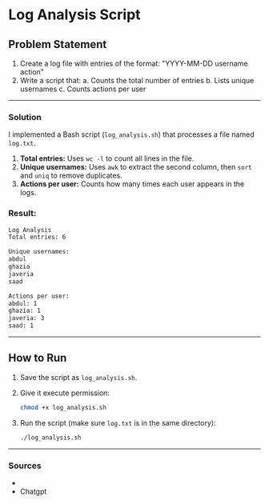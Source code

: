 # Log Analysis Script

## Problem Statement
1. Create a log file with entries of the format: "YYYY-MM-DD username action"
2. Write a script that:
   a. Counts the total number of entries
   b. Lists unique usernames
   c. Counts actions per user
---

### Solution

I implemented a Bash script (`log_analysis.sh`) that processes a file named `log.txt`.

1. **Total entries:** Uses `wc -l` to count all lines in the file.
2. **Unique usernames:** Uses `awk` to extract the second column, then `sort` and `uniq` to remove duplicates.
3. **Actions per user:** Counts how many times each user appears in the logs.

### Result:

```bash
Log Analysis
Total entries: 6

Unique usernames:
abdul
ghazia
javeria
saad

Actions per user:
abdul: 1
ghazia: 1
javeria: 3
saad: 1
```
---

## How to Run

1. Save the script as `log_analysis.sh`.
2. Give it execute permission:

   ```bash
   chmod +x log_analysis.sh
   ```
3. Run the script (make sure `log.txt` is in the same directory):

   ```bash
   ./log_analysis.sh
   ```

---

### Sources
* 
* Chatgpt

